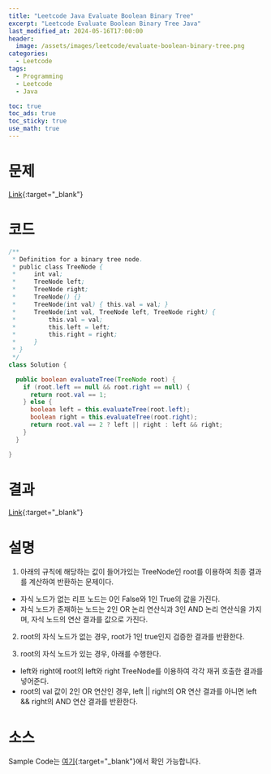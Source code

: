 ```yaml
---
title: "Leetcode Java Evaluate Boolean Binary Tree"
excerpt: "Leetcode Evaluate Boolean Binary Tree Java"
last_modified_at: 2024-05-16T17:00:00
header:
  image: /assets/images/leetcode/evaluate-boolean-binary-tree.png
categories:
  - Leetcode
tags:
  - Programming
  - Leetcode
  - Java

toc: true
toc_ads: true
toc_sticky: true
use_math: true
---
```

# 문제
[Link](https://leetcode.com/problems/evaluate-boolean-binary-tree/){:target="_blank"}

# 코드
```java
/**
 * Definition for a binary tree node.
 * public class TreeNode {
 *     int val;
 *     TreeNode left;
 *     TreeNode right;
 *     TreeNode() {}
 *     TreeNode(int val) { this.val = val; }
 *     TreeNode(int val, TreeNode left, TreeNode right) {
 *         this.val = val;
 *         this.left = left;
 *         this.right = right;
 *     }
 * }
 */
class Solution {

  public boolean evaluateTree(TreeNode root) {
    if (root.left == null && root.right == null) {
      return root.val == 1;
    } else {
      boolean left = this.evaluateTree(root.left);
      boolean right = this.evaluateTree(root.right);
      return root.val == 2 ? left || right : left && right;
    }
  }

}
```

# 결과
[Link](https://leetcode.com/problems/path-with-maximum-gold/submissions/1257820418/){:target="_blank"}

# 설명
1. 아래의 규칙에 해당하는 값이 들어가있는 TreeNode인 root를 이용하여 최종 결과를 계산하여 반환하는 문제이다.
- 자식 노드가 없는 리프 노드는 0인 False와 1인 True의 값을 가진다.
- 자식 노드가 존재하는 노드는 2인 OR 논리 연산식과 3인 AND 논리 연산식을 가지며, 자식 노드의 연산 결과를 값으로 가진다.

2. root의 자식 노드가 없는 경우, root가 1인 true인지 검증한 결과를 반환한다.

3. root의 자식 노드가 있는 경우, 아래를 수행한다.
- left와 right에 root의 left와 right TreeNode를 이용하여 각각 재귀 호출한 결과를 넣어준다.
- root의 val 값이 2인 OR 연산인 경우, left || right의 OR 연산 결과를 아니면 left && right의 AND 연산 결과를 반환한다.

# 소스
Sample Code는 [여기](https://github.com/GracefulSoul/leetcode/blob/master/src/main/java/gracefulsoul/problems/PathWithMaximumGold.java){:target="_blank"}에서 확인 가능합니다.